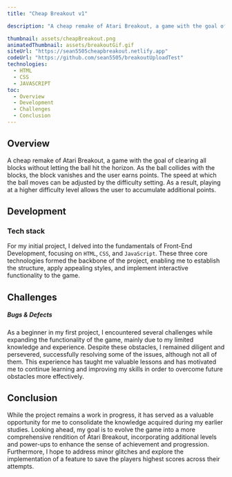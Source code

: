 ```yaml
---
title: "Cheap Breakout v1"

description: "A cheap remake of Atari Breakout, a game with the goal of clearing all blocks without letting the ball hit the horizon. As the ball collides with the blocks, the block vanishes and the user earns points. The speed at which the ball moves can be adjusted by the difficulty setting. As a result, playing at a higher difficulty level allows the user to accumulate additional points."

thumbnail: assets/cheapBreakout.png
animatedThumbnail: assets/breakoutGif.gif
siteUrl: "https://sean5505cheapbreakout.netlify.app"
codeUrl: "https://github.com/sean5505/breakoutUploadTest"
technologies:
  - HTML
  - CSS
  - JAVASCRIPT
toc:
  - Overview
  - Development
  - Challenges
  - Conclusion
---
```


## Overview

A cheap remake of Atari Breakout, a game with the goal of clearing all blocks without letting the ball hit the horizon. As the ball collides with the blocks, the block vanishes and the user earns points. The speed at which the ball moves can be adjusted by the difficulty setting. As a result, playing at a higher difficulty level allows the user to accumulate additional points.

## Development

### **Tech stack**

For my initial project, I delved into the fundamentals of Front-End Development, focusing on `HTML`, `CSS`, and `JavaScript`. These three core technologies formed the backbone of the project, enabling me to establish the structure, apply appealing styles, and implement interactive functionality to the game.

## Challenges

##### **Bugs & Defects**

As a beginner in my first project, I encountered several challenges while expanding the functionality of the game, mainly due to my limited knowledge and experience. Despite these obstacles, I remained diligent and persevered, successfully resolving some of the issues, although not all of them. This experience has taught me valuable lessons and has motivated me to continue learning and improving my skills in order to overcome future obstacles more effectively.

## Conclusion

While the project remains a work in progress, it has served as a valuable opportunity for me to consolidate the knowledge acquired during my earlier studies. Looking ahead, my goal is to evolve the game into a more comprehensive rendition of Atari Breakout, incorporating additional levels and power-ups to enhance the sense of achievement and progression. Furthermore, I hope to address minor glitches and explore the implementation of a feature to save the players highest scores across their attempts.
